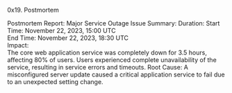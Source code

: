 0x19. Postmortem

Postmortem Report: Major Service Outage
Issue Summary:
Duration: 
  Start Time: November 22, 2023, 15:00 UTC  
  End Time: November 22, 2023, 18:30 UTC  
Impact:  
The core web application service was completely down for 3.5 hours, affecting 80% of users. Users experienced complete unavailability of the service, resulting in service errors and timeouts.
Root Cause: 
A misconfigured server update caused a critical application service to fail due to an unexpected setting change.

